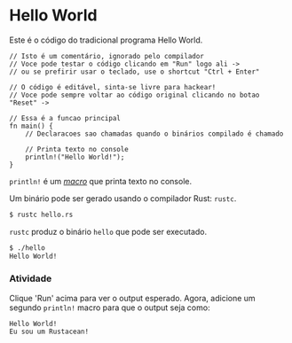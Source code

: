 # Hello World

Este é o código do tradicional programa Hello World.

```rust,editable
// Isto é um comentário, ignorado pelo compilador
// Voce pode testar o código clicando em "Run" logo ali ->
// ou se prefirir usar o teclado, use o shortcut "Ctrl + Enter"

// O código é editável, sinta-se livre para hackear!
// Voce pode sempre voltar ao código original clicando no botao "Reset" ->

// Essa é a funcao principal
fn main() {
    // Declaracoes sao chamadas quando o binários compilado é chamado

    // Printa texto no console
    println!("Hello World!");
}
```

`println!` é um [*macro*][macros] que printa texto no
console.

Um binário pode ser gerado usando o compilador Rust: `rustc`.

```bash
$ rustc hello.rs
```

`rustc` produz o binário `hello` que pode ser executado.

```bash
$ ./hello
Hello World!
```

### Atividade

Clique 'Run' acima para ver o output esperado. Agora, adicione
um segundo `println!` macro para que o output seja como:

```text
Hello World!
Eu sou um Rustacean!
```

[macros]: macros.md
